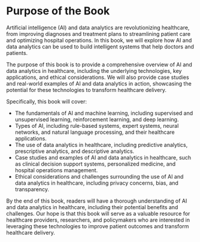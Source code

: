 Purpose of the Book
============================================

Artificial intelligence (AI) and data analytics are revolutionizing healthcare, from improving diagnoses and treatment plans to streamlining patient care and optimizing hospital operations. In this book, we will explore how AI and data analytics can be used to build intelligent systems that help doctors and patients.

The purpose of this book is to provide a comprehensive overview of AI and data analytics in healthcare, including the underlying technologies, key applications, and ethical considerations. We will also provide case studies and real-world examples of AI and data analytics in action, showcasing the potential for these technologies to transform healthcare delivery.

Specifically, this book will cover:

* The fundamentals of AI and machine learning, including supervised and unsupervised learning, reinforcement learning, and deep learning.
* Types of AI, including rule-based systems, expert systems, neural networks, and natural language processing, and their healthcare applications.
* The use of data analytics in healthcare, including predictive analytics, prescriptive analytics, and descriptive analytics.
* Case studies and examples of AI and data analytics in healthcare, such as clinical decision support systems, personalized medicine, and hospital operations management.
* Ethical considerations and challenges surrounding the use of AI and data analytics in healthcare, including privacy concerns, bias, and transparency.

By the end of this book, readers will have a thorough understanding of AI and data analytics in healthcare, including their potential benefits and challenges. Our hope is that this book will serve as a valuable resource for healthcare providers, researchers, and policymakers who are interested in leveraging these technologies to improve patient outcomes and transform healthcare delivery.
